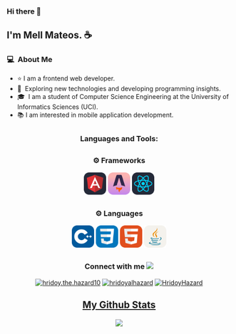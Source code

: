 ### Hi there 👋

## I'm Mell Mateos. &#x2615;

### 💻 &nbsp;About Me 

- &#x2B50; I am a frontend web developer.
- 🤔 &nbsp;Exploring new technologies and developing programming insights.
- 🎓 &nbsp;I am a student of Computer Science Engineering at the University of Informatics Sciences (UCI).
- &#x1F4DA; I am interested in mobile application development.


## <h3 align="center"> Languages and Tools:</h3>

## <h3 align="center">⚙️ Frameworks</h3>

<p align="center"> 
  <img src="https://github.com/tandpfun/skill-icons/blob/main/icons/Angular-Dark.svg" alt="angular" width="50" height="50"/> 
  <img src="https://github.com/tandpfun/skill-icons/blob/main/icons/Astro.svg" alt="astro" width="50" height="50"/> 
  <img src="https://github.com/tandpfun/skill-icons/blob/main/icons/React-Dark.svg" alt="react" width="50" height="50"/>
<p/>  

## <h3 align="center">⚙️ Languages</h3>
<p align="center">
  <img src="https://github.com/tandpfun/skill-icons/blob/main/icons/CPP.svg" alt="cpp" width="50" height="50"/> 
  <img src="https://github.com/tandpfun/skill-icons/blob/main/icons/CSS.svg" alt="css" width="50" height="50"/>
  <img src="https://github.com/tandpfun/skill-icons/blob/main/icons/HTML.svg" alt="html" width="50" height="50"/>
  <img src="https://github.com/tandpfun/skill-icons/blob/main/icons/Java-Light.svg" alt="java" width="50" height="50"/>
</p>

## <h3 align="center">Connect with me <img src="https://media.giphy.com/media/iY8CRBdQXODJSCERIr/giphy.gif" width="30px"></h3>

<p align="center">
  <a href="https://www.facebook.com/Mell Mat" target="blank">
    <img align="center" src="https://raw.githubusercontent.com/rahuldkjain/github-profile-readme-generator/master/src/images/icons/Social/facebook.svg" alt="hridoy.the.hazard10" height="50" width="50" /></a>
  <a href="https://www.instagram.com/mel04gd" target="blank">
    <img align="center" src="https://raw.githubusercontent.com/rahuldkjain/github-profile-readme-generator/master/src/images/icons/Social/instagram.svg" alt="hridoyalhazard" height="50" width="50" /></a>
  <a href="https://github.com/MELGD04" target="blank">
    <img align="center" src="https://raw.githubusercontent.com/rahuldkjain/github-profile-readme-generator/master/src/images/icons/Social/github.svg" alt="HridoyHazard" height="50" width="50" /></a>
</p>

<h2 align="center"><u>My Github Stats</u></h2>
<p align="center">
<img align="center" src="https://github-readme-stats.vercel.app/api/top-langs/?username=MelGD04&layout=compact&theme=github_dark&langs_count=10&exclude_repo=kasweb">
</p>   
